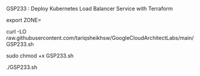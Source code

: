 GSP233 :  Deploy Kubernetes Load Balancer Service with Terraform 

export ZONE=

curl -LO raw.githubusercontent.com/tariqsheikhsw/GoogleCloudArchitectLabs/main/GSP233.sh

sudo chmod +x GSP233.sh

./GSP233.sh
